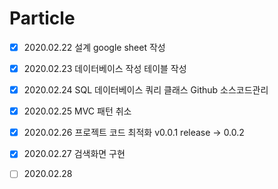 # Particle
- [x] 2020.02.22	설계	google sheet 작성	
- [x] 2020.02.23	데이터베이스 작성	테이블 작성	
- [x] 2020.02.24	SQL 데이터베이스 쿼리 클래스	Github 소스코드관리
- [x] 2020.02.25  MVC 패턴 취소
- [x] 2020.02.26  프로젝트 코드 최적화 v0.0.1 release -> 0.0.2
- [x] 2020.02.27  검색화면 구현
- [ ] 2020.02.28  

